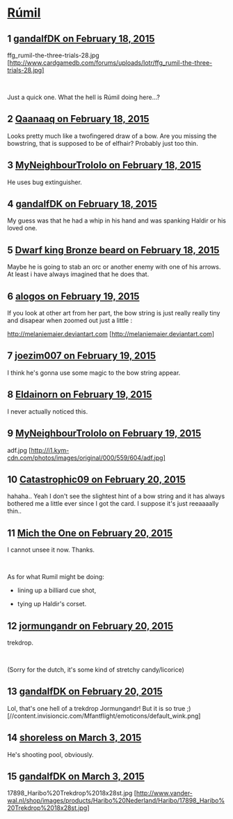 # [Rúmil](https://community.fantasyflightgames.com/topic/135284-r%C3%BAmil/)

## 1 [gandalfDK on February 18, 2015](https://community.fantasyflightgames.com/topic/135284-r%C3%BAmil/?do=findComment&comment=1453967)

ffg_rumil-the-three-trials-28.jpg [http://www.cardgamedb.com/forums/uploads/lotr/ffg_rumil-the-three-trials-28.jpg]

 

Just a quick one. What the hell is Rúmil doing here...?

## 2 [Qaanaaq on February 18, 2015](https://community.fantasyflightgames.com/topic/135284-r%C3%BAmil/?do=findComment&comment=1453980)

Looks pretty much like a twofingered draw of a bow. Are you missing the bowstring, that is supposed to be of elfhair? Probably just too thin.

## 3 [MyNeighbourTrololo on February 18, 2015](https://community.fantasyflightgames.com/topic/135284-r%C3%BAmil/?do=findComment&comment=1453984)

He uses bug extinguisher.

## 4 [gandalfDK on February 18, 2015](https://community.fantasyflightgames.com/topic/135284-r%C3%BAmil/?do=findComment&comment=1454062)

My guess was that he had a whip in his hand and was spanking Haldir or his loved one.

## 5 [Dwarf king Bronze beard on February 18, 2015](https://community.fantasyflightgames.com/topic/135284-r%C3%BAmil/?do=findComment&comment=1454137)

Maybe he is going to stab an orc or another enemy with one of his arrows. At least i have always imagined that he does that.

## 6 [alogos on February 19, 2015](https://community.fantasyflightgames.com/topic/135284-r%C3%BAmil/?do=findComment&comment=1455011)

If you look at other art from her part, the bow string is just really really tiny and disapear when zoomed out just a little :

http://melaniemaier.deviantart.com [http://melaniemaier.deviantart.com]

## 7 [joezim007 on February 19, 2015](https://community.fantasyflightgames.com/topic/135284-r%C3%BAmil/?do=findComment&comment=1455086)

I think he's gonna use some magic to the bow string appear.

## 8 [Eldainorn on February 19, 2015](https://community.fantasyflightgames.com/topic/135284-r%C3%BAmil/?do=findComment&comment=1455204)

I never actually noticed this.

## 9 [MyNeighbourTrololo on February 19, 2015](https://community.fantasyflightgames.com/topic/135284-r%C3%BAmil/?do=findComment&comment=1455380)

adf.jpg [http://i1.kym-cdn.com/photos/images/original/000/559/604/adf.jpg]

## 10 [Catastrophic09 on February 20, 2015](https://community.fantasyflightgames.com/topic/135284-r%C3%BAmil/?do=findComment&comment=1456597)

hahaha.. Yeah I don't see the slightest hint of a bow string and it has always bothered me a little ever since I got the card. I suppose it's just reeaaaally thin..

## 11 [Mich the One on February 20, 2015](https://community.fantasyflightgames.com/topic/135284-r%C3%BAmil/?do=findComment&comment=1456964)

I cannot unsee it now. Thanks.

 

As for what Rumil might be doing:

- lining up a billiard cue shot,

- tying up Haldir's corset.

## 12 [jormungandr on February 20, 2015](https://community.fantasyflightgames.com/topic/135284-r%C3%BAmil/?do=findComment&comment=1457150)

trekdrop.

 

(Sorry for the dutch, it's some kind of stretchy candy/licorice)

## 13 [gandalfDK on February 20, 2015](https://community.fantasyflightgames.com/topic/135284-r%C3%BAmil/?do=findComment&comment=1457274)

Lol, that's one hell of a trekdrop Jormungandr! But it is so true ;) [//content.invisioncic.com/Mfantflight/emoticons/default_wink.png]

## 14 [shoreless on March 3, 2015](https://community.fantasyflightgames.com/topic/135284-r%C3%BAmil/?do=findComment&comment=1474024)

He's shooting pool, obviously.

## 15 [gandalfDK on March 3, 2015](https://community.fantasyflightgames.com/topic/135284-r%C3%BAmil/?do=findComment&comment=1474259)

17898_Haribo%20Trekdrop%2018x28st.jpg [http://www.vander-wal.nl/shop/images/products/Haribo%20Nederland/Haribo/17898_Haribo%20Trekdrop%2018x28st.jpg]

